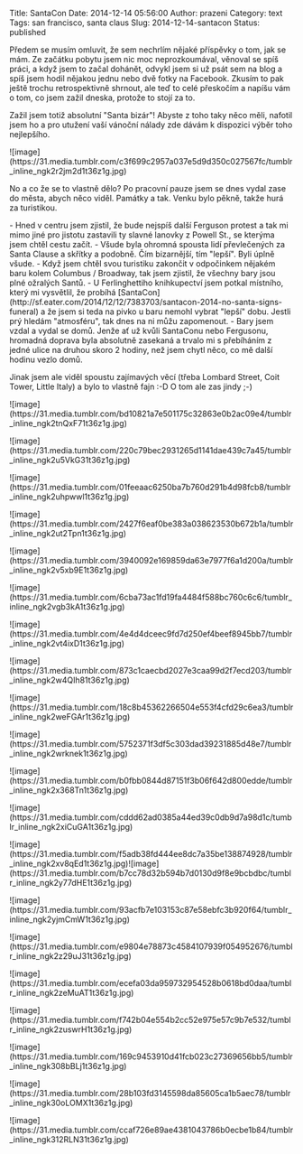 Title: SantaCon
Date: 2014-12-14 05:56:00
Author: prazeni
Category: text
Tags: san francisco, santa claus
Slug: 2014-12-14-santacon
Status: published

Předem se musím omluvit, že sem nechrlím nějaké příspěvky o tom, jak se
mám. Ze začátku pobytu jsem nic moc neprozkoumával, věnoval se spíš
práci, a když jsem to začal dohánět, odvykl jsem si už psát sem na blog
a spíš jsem hodil nějakou jednu nebo dvě fotky na Facebook. Zkusím to
pak ještě trochu retrospektivně shrnout, ale teď to celé přeskočím a
napíšu vám o tom, co jsem zažil dneska, protože to stojí za to.

</p>
Zažil jsem totiž absolutní "Santa bizár"! Abyste z toho taky něco měli,
nafotil jsem ho a pro utužení vaší vánoční nálady zde dávám k dispozici
výběr toho nejlepšího.

</p>
![image](https://31.media.tumblr.com/c3f699c2957a037e5d9d350c027567fc/tumblr_inline_ngk2r2jm2d1t36z1g.jpg)

</p>
</p>
No a co že se to vlastně dělo? Po pracovní pauze jsem se dnes vydal zase
do města, abych něco viděl. Památky a tak. Venku bylo pěkně, takže hurá
za turistikou.

</p>
-   Hned v centru jsem zjistil, že bude nejspíš další Ferguson protest a
    tak mi mimo jiné pro jistotu zastavili ty slavné lanovky z Powell
    St., se kterýma jsem chtěl cestu začít.
-   Všude byla ohromná spousta lidí převlečených za Santa Clause a
    skřítky a podobně. Čím bizarnější, tím "lepší". Byli úplně všude.
-   Když jsem chtěl svou turistiku zakončit v odpočinkem nějakém baru
    kolem Columbus / Broadway, tak jsem zjistil, že všechny bary jsou
    plné ožralých Santů.
-   U Ferlinghettiho knihkupectví jsem potkal místního, který mi
    vysvětlil, že probíhá
    [SantaCon](http://sf.eater.com/2014/12/12/7383703/santacon-2014-no-santa-signs-funeral)
    a že jsem si teda na pivko u baru nemohl vybrat "lepší" dobu. Jestli
    prý hledám "atmosféru", tak dnes na ni můžu zapomenout.
-   Bary jsem vzdal a vydal se domů. Jenže ať už kvůli SantaConu nebo
    Fergusonu, hromadná doprava byla absolutně zasekaná a trvalo mi s
    přebíháním z jedné ulice na druhou skoro 2 hodiny, než jsem chytl
    něco, co mě další hodinu vezlo domů.

</p>
Jinak jsem ale viděl spoustu zajímavých věcí (třeba Lombard Street, Coit
Tower, Little Italy) a bylo to vlastně fajn :-D O tom ale zas jindy ;-)

</p>
![image](https://31.media.tumblr.com/bd10821a7e501175c32863e0b2ac09e4/tumblr_inline_ngk2tnQxF71t36z1g.jpg)

</p>
![image](https://31.media.tumblr.com/220c79bec2931265d1141dae439c7a45/tumblr_inline_ngk2u5VkG31t36z1g.jpg)

</p>
</p>
![image](https://31.media.tumblr.com/01feeaac6250ba7b760d291b4d98fcb8/tumblr_inline_ngk2uhpwwl1t36z1g.jpg)

</p>
</p>
![image](https://31.media.tumblr.com/2427f6eaf0be383a038623530b672b1a/tumblr_inline_ngk2ut2Tpn1t36z1g.jpg)

</p>
</p>
![image](https://31.media.tumblr.com/3940092e169859da63e7977f6a1d200a/tumblr_inline_ngk2v5xb9E1t36z1g.jpg)

</p>
![image](https://31.media.tumblr.com/6cba73ac1fd19fa4484f588bc760c6c6/tumblr_inline_ngk2vgb3kA1t36z1g.jpg)

</p>
![image](https://31.media.tumblr.com/4e4d4dceec9fd7d250ef4beef8945bb7/tumblr_inline_ngk2vt4ixD1t36z1g.jpg)

</p>
![image](https://31.media.tumblr.com/873c1caecbd2027e3caa99d2f7ecd203/tumblr_inline_ngk2w4QIh81t36z1g.jpg)

</p>
![image](https://31.media.tumblr.com/18c8b45362266504e553f4cfd29c6ea3/tumblr_inline_ngk2weFGAr1t36z1g.jpg)

</p>
</p>
![image](https://31.media.tumblr.com/5752371f3df5c303dad39231885d48e7/tumblr_inline_ngk2wrknek1t36z1g.jpg)

</p>
![image](https://31.media.tumblr.com/b0fbb0844d87151f3b06f642d800edde/tumblr_inline_ngk2x368Tn1t36z1g.jpg)

</p>
![image](https://31.media.tumblr.com/cddd62ad0385a44ed39c0db9d7a98d1c/tumblr_inline_ngk2xiCuGA1t36z1g.jpg)

</p>
</p>
![image](https://31.media.tumblr.com/f5adb38fd444ee8dc7a35be138874928/tumblr_inline_ngk2xv8qEd1t36z1g.jpg)![image](https://31.media.tumblr.com/b7cc78d32b594b7d0130d9f8e9bcbdbc/tumblr_inline_ngk2y77dHE1t36z1g.jpg)

</p>
![image](https://31.media.tumblr.com/93acfb7e103153c87e58ebfc3b920f64/tumblr_inline_ngk2yjmCmW1t36z1g.jpg)

</p>
![image](https://31.media.tumblr.com/e9804e78873c4584107939f054952676/tumblr_inline_ngk2z29uJ31t36z1g.jpg)

</p>
![image](https://31.media.tumblr.com/ecefa03da959732954528b0618bd0daa/tumblr_inline_ngk2zeMuAT1t36z1g.jpg)

</p>
</p>
![image](https://31.media.tumblr.com/f742b04e554b2cc52e975e57c9b7e532/tumblr_inline_ngk2zuswrH1t36z1g.jpg)

</p>
</p>
![image](https://31.media.tumblr.com/169c9453910d41fcb023c27369656bb5/tumblr_inline_ngk308bBLj1t36z1g.jpg)

</p>
</p>
![image](https://31.media.tumblr.com/28b103fd3145598da85605ca1b5aec78/tumblr_inline_ngk30oLOMX1t36z1g.jpg)

</p>
</p>
![image](https://31.media.tumblr.com/ccaf726e89ae4381043786b0ecbe1b84/tumblr_inline_ngk312RLN31t36z1g.jpg)

</p>
</p>
</p>
</p>

